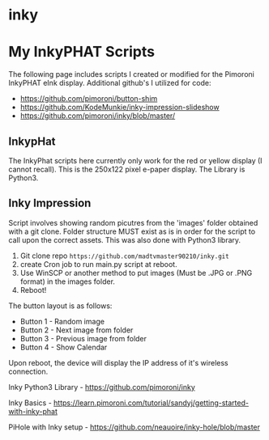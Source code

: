 # inky #
My InkyPHAT Scripts
 =============
The following page includes scripts I created or modified for the Pimoroni InkyPHAT eInk display.
Additional github's I utilized for code:
* https://github.com/pimoroni/button-shim
* https://github.com/KodeMunkie/inky-impression-slideshow
* https://github.com/pimoroni/inky/blob/master/

## InkypHat ##
The InkyPhat scripts here currently only work for the red or yellow display (I cannot recall). This is the 250x122 pixel e-paper display. The Library is Python3.



## Inky Impression ##
Script involves showing random picutres from the 'images' folder obtained with a git clone. Folder structure MUST exist as is in order for the script to call upon the correct assets. This was also done with Python3 library.
1. Git clone repo `https://github.com/madtvmaster90210/inky.git`
2. create Cron job to run main.py script at reboot.
3. Use WinSCP or another method to put images (Must be .JPG or .PNG format) in the images folder.
4. Reboot!

The button layout is as follows:
* Button 1 - Random image
* Button 2 - Next image from folder
* Button 3 - Previous image from folder
* Button 4 - Show Calendar

Upon reboot, the device will display the IP address of it's wireless connection. 


Inky Python3 Library - https://github.com/pimoroni/inky 

Inky Basics - https://learn.pimoroni.com/tutorial/sandyj/getting-started-with-inky-phat

PiHole with Inky setup - https://github.com/neauoire/inky-hole/blob/master






